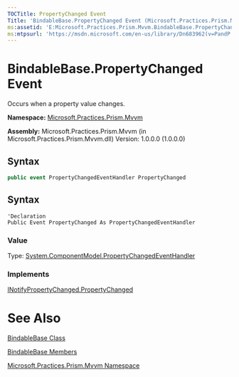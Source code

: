 ```yaml
---
TOCTitle: PropertyChanged Event
Title: 'BindableBase.PropertyChanged Event (Microsoft.Practices.Prism.Mvvm)'
ms:assetid: 'E:Microsoft.Practices.Prism.Mvvm.BindableBase.PropertyChanged'
ms:mtpsurl: 'https://msdn.microsoft.com/en-us/library/Dn683962(v=PandP.50)'
---
```


# BindableBase.PropertyChanged Event

Occurs when a property value changes.

**Namespace:** [Microsoft.Practices.Prism.Mvvm](https://msdn.microsoft.com/en-us/library/microsoft.practices.prism.mvvm(v=pandp.50))

**Assembly:** Microsoft.Practices.Prism.Mvvm (in Microsoft.Practices.Prism.Mvvm.dll) Version: 1.0.0.0 (1.0.0.0)

## Syntax
```C#
public event PropertyChangedEventHandler PropertyChanged
```
## Syntax
```VB
'Declaration
Public Event PropertyChanged As PropertyChangedEventHandler
```
### Value

Type: [System.ComponentModel.PropertyChangedEventHandler](http://msdn.microsoft.com/en-us/library/hyza7z75)

### Implements

[INotifyPropertyChanged.PropertyChanged](http://msdn.microsoft.com/en-us/library/ms133023)

# See Also

[BindableBase Class](https://msdn.microsoft.com/en-us/library/microsoft.practices.prism.mvvm.bindablebase(v=pandp.50))

[BindableBase Members](https://msdn.microsoft.com/en-us/library/microsoft.practices.prism.mvvm.bindablebase_members(v=pandp.50))

[Microsoft.Practices.Prism.Mvvm Namespace](https://msdn.microsoft.com/en-us/library/microsoft.practices.prism.mvvm(v=pandp.50))
